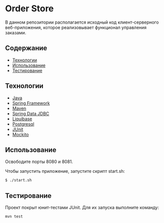 # Order Store
В данном репозитории располагается исходный код клиент-серверного веб-приложения, которое реализовывает
функционал управления заказами.



## Содержание
- [Технологии](#технологии)
- [Использование](#использование)
- [Тестирование](#тестирование)

## Технологии
- [Java](https://www.java.com/ru/)
- [Spring Framework](https://spring.io/)
- [Maven](https://maven.apache.org/)
- [Spring Data JDBC](https://hibernate.org/)
- [Liquibase](https://www.liquibase.com/)
- [Postgresql](https://www.postgresql.org/)
- [JUnit](https://junit.org/junit5/)
- [Mockito](https://site.mockito.org/)

## Использование
Освободите порты 8080 и 8081.

Чтобы запустить приложение, запустите скрипт start.sh:
```sh
$ ./start.sh
```

## Тестирование
Проект покрыт юнит-тестами JUnit. Для их запуска выполните команду:
```sh
mvn test
```
